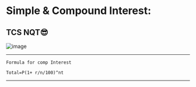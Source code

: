 # Simple & Compound Interest:

## TCS NQT😎

![image](https://user-images.githubusercontent.com/77873383/184796548-c58cbe2a-2b27-4854-b3f5-e4df9c6c8bcb.png)

---

```Formula for comp Interest```
```
Total=P(1+ r/n/100)^nt
```

---
